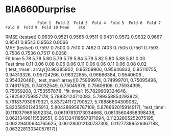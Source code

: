# BIA660Durprise


                  Fold 1  Fold 2  Fold 3  Fold 4  Fold 5  Fold 6  Fold 7  Fold 8  Fold 9  Fold 10 Mean    Std     
RMSE (testset)    0.9639  0.9521  0.9565  0.9511  0.9431  0.9572  0.9632  0.9667  0.9541  0.9543  0.9562  0.0066  
MAE (testset)     0.7597  0.7500  0.7510  0.7462  0.7403  0.7505  0.7561  0.7593  0.7506  0.7536  0.7517  0.0056  
Fit time          5.78    5.78    5.80    5.79    5.79    5.84    5.79    5.82    5.80    5.88    5.81    0.03    
Test time         0.11    0.06    0.08    0.06    0.06    0.11    0.06    0.06    0.11    0.06    0.08    0.02   
{'test_rmse': array([0.96385902, 0.95209906, 0.95646833, 0.95110755, 0.94313326,
        0.95724266, 0.96322855, 0.96666384, 0.9540608 , 0.95432046]),
 'test_mae': array([0.75969974, 0.74999701, 0.75095496, 0.74617525, 0.74032549,
        0.75045976, 0.75606106, 0.75934395, 0.75059208, 0.75355787]),
 'fit_time': (5.7829909324646,
  5.782582759857178,
  5.79832124710083,
  5.789358854293823,
  5.791837930679321,
  5.837241172790527,
  5.78886604309082,
  5.820585012435913,
  5.804286956787109,
  5.876662015914917),
 'test_time': (0.1110379695892334,
  0.06197810173034668,
  0.08135604858398438,
  0.06213498115539551,
  0.061324119567871094,
  0.11232805252075195,
  0.06229400634765625,
  0.061280012130737305,
  0.11277389526367188,
  0.06322813034057617)}
